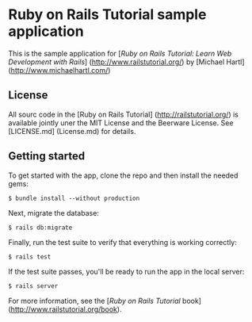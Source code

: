 # Ruby on Rails Tutorial sample application

This is the sample application for
[*Ruby on Rails Tutorial:
Learn Web Development with Rails*] (http://www.railstutorial.org/)
by [Michael Hartl] (http://www.michaelhartl.com/)

## License

All sourc code in the [Ruby on Rails Tutorial] (http://railstutorial.org/)
is available jointly uner the MIT License and the Beerware License.  See
[LICENSE.md] (License.md) for details.

## Getting started

To get started with the app, clone the repo and then install the needed gems:
 
```
$ bundle install --without production
```

Next, migrate the database:

```
$ rails db:migrate
```

Finally, run the test suite to verify that everything is working correctly:

```
$ rails test
```

If the test suite passes, you'll be ready to run the app in the local server:

```
$ rails server
```

For more information, see the
[*Ruby on Rails Tutorial* book] (http://www.railstutorial.org/book).

